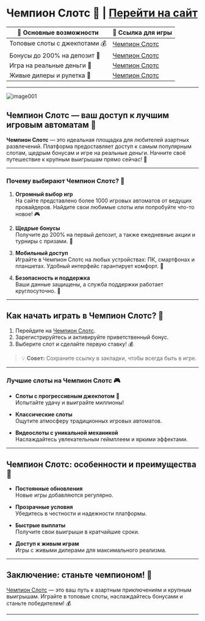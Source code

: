 # Чемпион Слотс 🌟 | [Перейти на сайт](https://champcasino.ink/pobeda/doa-hats?p80412p305331p112c)

| **🎰 Основные возможности**         | **💎 Ссылка для игры** |
|----------------------------------|-------------------------|
| Топовые слоты с джекпотами 💰       | [Чемпион Слотс](https://champcasino.ink/pobeda/doa-hats?p80412p305331p112c) |
| Бонусы до 200% на депозит 🎁       | [Чемпион Слотс](https://champcasino.ink/pobeda/doa-hats?p80412p305331p112c) |
| Игра на реальные деньги 🌟         | [Чемпион Слотс](https://champcasino.ink/pobeda/doa-hats?p80412p305331p112c) |
| Живые дилеры и рулетка 🎲           | [Чемпион Слотс](https://champcasino.ink/pobeda/doa-hats?p80412p305331p112c) |

---
![image001](https://github.com/user-attachments/assets/6d41a2ca-aed3-4e89-b114-0c8410e3c7ad)

## Чемпион Слотс — ваш доступ к лучшим игровым автоматам 🎰

**Чемпион Слотс** — это идеальная площадка для любителей азартных развлечений. Платформа предоставляет доступ к самым популярным слотам, щедрым бонусам и игре на реальные деньги. Начните своё путешествие к крупным выигрышам прямо сейчас! 🌟

---

### Почему выбирают Чемпион Слотс? 🎯

1. **Огромный выбор игр**  
   На сайте представлено более 1000 игровых автоматов от ведущих провайдеров. Найдите свои любимые слоты или попробуйте что-то новое! 🎮

2. **Щедрые бонусы**  
   Получите до 200% на первый депозит, а также ежедневные акции и турниры с призами. 🎁

3. **Мобильный доступ**  
   Играйте в Чемпион Слотс на любых устройствах: ПК, смартфонах и планшетах. Удобный интерфейс гарантирует комфорт. 📱

4. **Безопасность и поддержка**  
   Ваши данные защищены, а служба поддержки работает круглосуточно. 💎

---

## Как начать играть в Чемпион Слотс? 🔑

1. Перейдите на [Чемпион Слотс](https://champcasino.ink/pobeda/doa-hats?p80412p305331p112c).  
2. Зарегистрируйтесь и активируйте приветственный бонус.  
3. Выберите слот и сделайте первую ставку! 💰  

> 💡 **Совет:** Сохраните ссылку в закладки, чтобы всегда быть в игре.  

---

### Лучшие слоты на Чемпион Слотс 🎮

- **Слоты с прогрессивным джекпотом** 🎰  
  Испытайте удачу и выиграйте миллионы!  

- **Классические слоты**  
  Ощутите атмосферу традиционных игровых автоматов.  

- **Видеослоты с уникальной механикой**  
  Наслаждайтесь увлекательным геймплеем и яркими эффектами.  

---

## Чемпион Слотс: особенности и преимущества 🌟

- **Постоянные обновления**  
   Новые игры добавляются регулярно.  

- **Прозрачные условия**  
   Убедитесь в честности и надежности платформы.  

- **Быстрые выплаты**  
   Получите свои выигрыши в кратчайшие сроки.  

- **Доступ к живым играм**  
   Игры с живыми дилерами для максимального реализма.  

---

## Заключение: станьте чемпионом! 🎲

[Чемпион Слотс](https://champcasino.ink/pobeda/doa-hats?p80412p305331p112c) — это ваш путь к азартным приключениям и крупным выигрышам. Играйте в топовые слоты, наслаждайтесь бонусами и станьте победителем! 💰  

---

